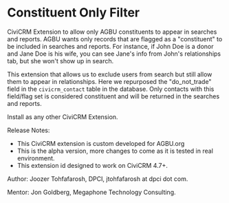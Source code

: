 # Constituent Only Filter

CiviCRM Extension to allow only AGBU constituents to appear in searches and reports.
AGBU wants only records that are flagged as a "constituent" to be included in searches and reports. 
For instance, if John Doe is a donor and Jane Doe is his wife, you can see Jane's info from John's relationships tab, 
but she won't show up in search.

This extension that allows us to exclude users from search but still allow them to appear in relationships.
Here we repurposed the "do_not_trade" field in the `civicrm_contact` table in the database. 
Only contacts with this field/flag set is considered constituent and will be returned in the searches and reports.


Install as any other CiviCRM Extension.

Release Notes:
* This CiviCRM extension is custom developed for AGBU.org
* This is the alpha version, more changes to come as it is tested in real environment.
* This extension id designed to work on CiviCRM 4.7+.

Author: Joozer Tohfafarosh, DPCI, jtohfafarosh at dpci dot com.

Mentor: Jon Goldberg, Megaphone Technology Consulting. 

